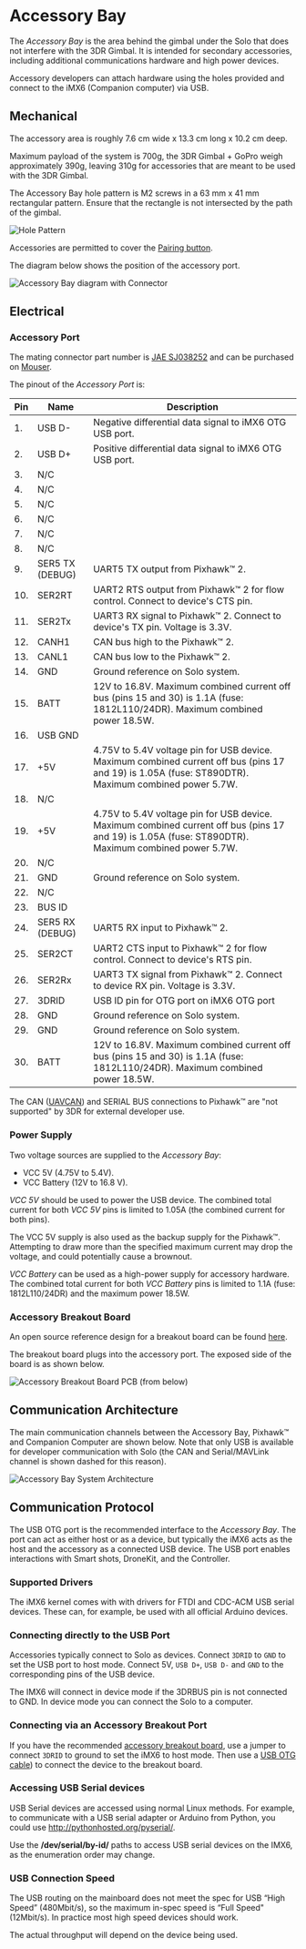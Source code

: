 # Accessory Bay

The *Accessory Bay* is the area behind the gimbal under the Solo that does not interfere with the 3DR Gimbal. It is intended for secondary accessories, including additional communications hardware and high power devices.

Accessory developers can attach hardware using the holes provided and connect to the iMX6 (Companion computer) via USB.

## Mechanical

The accessory area is roughly 7.6 cm wide x 13.3 cm long x 10.2 cm deep. 

Maximum payload of the system is 700g, the 3DR Gimbal + GoPro weigh approximately 390g, leaving 310g for accessories that are meant to be used with the 3DR Gimbal.

The Accessory Bay hole pattern is M2 screws in a 63 mm x 41 mm rectangular pattern. Ensure that the rectangle is not intersected by the path of the gimbal.

![Hole Pattern](https://cloud.githubusercontent.com/assets/2678765/10023369/612fcd74-6117-11e5-961d-6a9d4ffeeb35.png)

<aside class="note">
Accessories are permitted to cover the <a href="https://3dr.com/kb/pairing-solo-controller/">Pairing button</a>.
</aside>

The diagram below shows the position of the accessory port.

![Accessory Bay diagram with Connector](./images/accessory_bay_with_port.png)


## Electrical

### Accessory Port

The mating connector part number is [JAE SJ038252](https://jae-connectors.com/en/pdf_download_exec.cfm?param=SJ038252.pdf) and can be purchased on [Mouser](http://www.mouser.com/ProductDetail/JAE-Electronics/TX24-30R-6ST-N1E/?qs=%2fha2pyFaduiqgba8kBa6TtehVWNIeLFx3lhQ48lSxiSCqywLxSV2eg%3d%3d).

The pinout of the *Accessory Port* is:

Pin | Name | Description
--- | --- | --- 
1. | USB D- | Negative differential data signal to iMX6 OTG USB port.
2. | USB D+ | Positive differential data signal to iMX6 OTG USB port.
3. | N/C | 
4. | N/C | 
5. | N/C |  
6. | N/C | 
7. | N/C |  
8. | N/C |  
9. | SER5 TX (DEBUG) | UART5 TX output from Pixhawk&trade; 2.
10. | SER2RT | UART2 RTS output from Pixhawk&trade; 2 for flow control. Connect to device's CTS pin.
11. | SER2Tx | UART3 RX signal to Pixhawk&trade; 2. Connect to device's TX pin. Voltage is 3.3V.
12. | CANH1 | CAN bus high to the Pixhawk&trade; 2.
13. | CANL1 | CAN bus low to the Pixhawk&trade; 2.
14. | GND | Ground reference on Solo system.
15. | BATT | 12V to 16.8V. Maximum combined current off bus (pins 15 and 30) is 1.1A (fuse: 1812L110/24DR). Maximum combined power 18.5W.
16. | USB GND |  
17. | +5V | 4.75V to 5.4V voltage pin for USB device. Maximum combined current off bus (pins 17 and 19) is 1.05A (fuse: ST890DTR). Maximum combined power 5.7W.
18. | N/C |  
19. | +5V | 4.75V to 5.4V voltage pin for USB device. Maximum combined current off bus (pins 17 and 19) is 1.05A (fuse: ST890DTR). Maximum combined power 5.7W.
20. | N/C |  
21. | GND | Ground reference on Solo system.
22. | N/C |  
23. | BUS ID |  
24. | SER5 RX (DEBUG) | UART5 RX input to Pixhawk&trade; 2.
25. | SER2CT | UART2 CTS input to Pixhawk&trade; 2 for flow control. Connect to device's RTS pin.
26. | SER2Rx | UART3 TX signal from Pixhawk&trade; 2. Connect to device RX pin. Voltage is 3.3V.
27. | 3DRID | USB ID pin for OTG port on iMX6 OTG port
28. | GND | Ground reference on Solo system.
29. | GND | Ground reference on Solo system.
30. | BATT | 12V to 16.8V. Maximum combined current off bus (pins 15 and 30) is 1.1A (fuse: 1812L110/24DR). Maximum combined power 18.5W.

<aside class="note">
The CAN (<a href="http://uavcan.org/UAVCAN)">UAVCAN</a>) and SERIAL BUS connections to Pixhawk&trade; are "not supported" by 3DR for external developer use.
</aside>


### Power Supply

Two voltage sources are supplied to the *Accessory Bay*:

* VCC 5V (4.75V to 5.4V).
* VCC Battery (12V to 16.8 V).

*VCC 5V* should be used to power the USB device. The combined total current for both *VCC 5V* pins is limited to 1.05A (the combined current for both pins).
<aside class="caution">
The VCC 5V supply is also used as the backup supply for the Pixhawk&trade;. Attempting to draw more than the specified maximum current may drop the voltage, and could potentially cause a brownout.
</aside>

*VCC Battery* can be used as a high-power supply for accessory hardware. The combined total current for both *VCC Battery* pins is limited to 1.1A (fuse: 1812L110/24DR) and the maximum power 18.5W.



### Accessory Breakout Board

An open source reference design for a breakout board can be found [here](https://github.com/3drobotics/Pixhawk_OS_Hardware/tree/master/Accessory_Breakout_X1).

The breakout board plugs into the accessory port. The exposed side of the board is as shown below.

![Accessory Breakout Board PCB (from below)](images/accessory_breakout_board_pcb_below.jpg)




## Communication Architecture

The main communication channels between the Accessory Bay, Pixhawk&trade; and Companion Computer are shown below. Note that only USB is available for developer communication with Solo (the CAN and Serial/MAVLink channel is shown dashed for this reason). 

![Accessory Bay System Architecture](images/solo_accessory_bay_system_diagram.png)


## Communication Protocol

The USB OTG port is the recommended interface to the *Accessory Bay*. The port can act as either host or as a device, but typically the iMX6 acts as the host and the accessory as a connected USB device. The USB port enables interactions with Smart shots, DroneKit, and the Controller.

### Supported Drivers

The iMX6 kernel comes with with drivers for FTDI and CDC-ACM USB serial devices. These can, for example, be used with all official Arduino devices.

### Connecting directly to the USB Port

Accessories typically connect to Solo as devices. Connect `3DRID` to `GND` to set the USB port to host mode. Connect 5V, `USB D+`, `USB D-` and `GND` to the corresponding pins of the USB device.

The IMX6 will connect in device mode if the 3DRBUS pin is not connected to GND. In device mode you can connect the Solo to a computer.

### Connecting via an Accessory Breakout Port

If you have the recommended [accessory breakout board](#accessory-breakout-board), use a jumper to connect `3DRID` to ground to set the iMX6 to host mode. Then use a [USB OTG cable](http://www.amazon.com/Micro-USB-OTG-Adapter-Cable/dp/B00D8YZ2SA)) to connect the device to the breakout board.

### Accessing USB Serial devices

USB Serial devices are accessed using normal Linux methods. For example, to communicate with a USB serial adapter or Arduino from Python, you could use http://pythonhosted.org/pyserial/.

<aside class="tip">
Use the <strong>/dev/serial/by-id/</strong> paths to access USB serial devices on the IMX6, as the enumeration order may change.
</aside>


### USB Connection Speed

The USB routing on the mainboard does not meet the spec for USB “High Speed” (480Mbit/s), so the maximum in-spec speed is “Full Speed" (12Mbit/s). In practice most high speed devices should work. 

The actual throughput will depend on the device being used.





